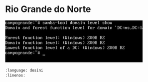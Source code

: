 # Rio Grande do Norte

![Saída do comando: samba-tool domain level show](./samba-domain-level-show.png)

```{literalinclude} smb.conf
:language: dosini
:linenos:
```
